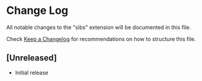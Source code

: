 # Change Log

All notable changes to the "sibs" extension will be documented in this file.

Check [Keep a Changelog](http://keepachangelog.com/) for recommendations on how to structure this file.

## [Unreleased]

- Initial release